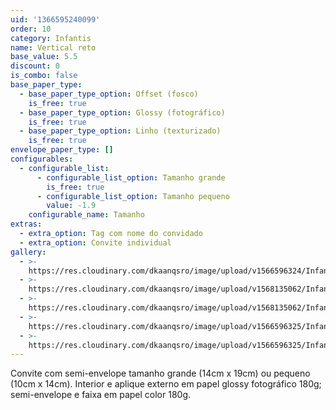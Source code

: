 ```yaml
---
uid: '1366595240099'
order: 10
category: Infantis
name: Vertical reto
base_value: 5.5
discount: 0
is_combo: false
base_paper_type:
  - base_paper_type_option: Offset (fosco)
    is_free: true
  - base_paper_type_option: Glossy (fotográfico)
    is_free: true
  - base_paper_type_option: Linho (texturizado)
    is_free: true
envelope_paper_type: []
configurables:
  - configurable_list:
      - configurable_list_option: Tamanho grande
        is_free: true
      - configurable_list_option: Tamanho pequeno
        value: -1.9
    configurable_name: Tamanho
extras:
  - extra_option: Tag com nome do convidado
  - extra_option: Convite individual
gallery:
  - >-
    https://res.cloudinary.com/dkaanqsro/image/upload/v1566596324/Infantis/Convite_vertical_corte_reto_1_d0vzih.jpg
  - >-
    https://res.cloudinary.com/dkaanqsro/image/upload/v1568135062/Infantis/Convite_vertical_corte_reto_3_j9trep.jpg
  - >-
    https://res.cloudinary.com/dkaanqsro/image/upload/v1568135062/Infantis/Convite_vertical_corte_reto_2_ixxiwe.jpg
  - >-
    https://res.cloudinary.com/dkaanqsro/image/upload/v1566596325/Infantis/Convite_vertical_corte_reto_4_z1fmkp.jpg
  - >-
    https://res.cloudinary.com/dkaanqsro/image/upload/v1566596325/Infantis/Convite_vertical_corte_reto_5_cmt0lu.jpg
---
```

Convite com semi-envelope tamanho grande (14cm x 19cm) ou pequeno (10cm x 14cm). Interior e aplique externo em papel glossy fotográfico 180g; semi-envelope e faixa em papel color 180g.
